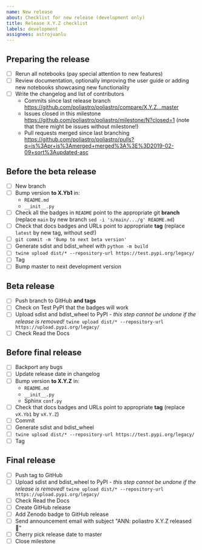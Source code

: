 ```yaml
---
name: New release
about: Checklist for new release (development only)
title: Release X.Y.Z checklist
labels: development
assignees: astrojuanlu
---
```


## Preparing the release

* [ ] Rerun all notebooks (pay special attention to new features)
* [ ] Review documentation, optionally improving the user guide or adding new notebooks showcasing new functionality
* [ ] Write the changelog and list of contributors
  - Commits since last release branch https://github.com/poliastro/poliastro/compare/X.Y.Z...master
  - Issues closed in this milestone https://github.com/poliastro/poliastro/milestone/N?closed=1 (note that there might be issues without milestone!)
  - Pull requests merged since last branching https://github.com/poliastro/poliastro/pulls?q=is%3Apr+is%3Amerged+merged%3A%3E%3D2019-02-09+sort%3Aupdated-asc

## Before the beta release

* [ ] New branch
* [ ] Bump version **to X.Yb1** in:
  - `README.md`
  - `__init__.py`
* [ ] Check all the badges in `README` point to the appropriate git **branch** (replace `main` by new branch `sed -i 's/main/.../g' README.md`)
* [ ] Check that docs badges and URLs point to appropriate **tag** (replace `latest` by new tag, without sed!)
* [ ] `git commit -m 'Bump to next beta version'`
* [ ] Generate sdist and bdist_wheel with `python -m build`
* [ ] `twine upload dist/* --repository-url https://test.pypi.org/legacy/`
* [ ] Tag
* [ ] Bump master to next development version

## Beta release

* [ ] Push branch to GitHub **and tags**
* [ ] Check on Test PyPI that the badges will work
* [ ] Upload sdist and bdist_wheel to PyPI - *this step cannot be undone if the release is removed!* `twine upload dist/* --repository-url https://upload.pypi.org/legacy/`
* [ ] Check Read the Docs

## Before final release

* [ ] Backport any bugs
* [ ] Update release date in changelog
* [ ] Bump version **to X.Y.Z** in:
  - `README.md`
  - `__init__.py`
  - Sphinx `conf.py`
* [ ] Check that docs badges and URLs point to appropriate **tag** (replace `vX.Yb1` by `vX.Y.Z`)
* [ ] Commit
* [ ] Generate sdist and bdist_wheel
* [ ] `twine upload dist/* --repository-url https://test.pypi.org/legacy/`
* [ ] Tag

## Final release

* [ ] Push tag to GitHub
* [ ] Upload sdist and bdist_wheel to PyPI - *this step cannot be undone if the release is removed!* `twine upload dist/* --repository-url https://upload.pypi.org/legacy/`
* [ ] Check Read the Docs
* [ ] Create GitHub release
* [ ] Add Zenodo badge to GitHub release
* [ ] Send announcement email with subject "ANN: poliastro X.Y.Z released 🚀"
* [ ] Cherry pick release date to master
* [ ] Close milestone
